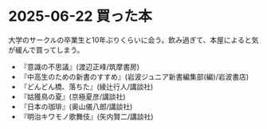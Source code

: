 # 2025-06-22 買った本
大学のサークルの卒業生と10年ぶりくらいに会う。飲み過ぎて、本屋によると気が緩んで買ってしまう。

- 『意識の不思議』(渡辺正峰/筑摩書房)
- 『中高生のための新書のすすめ』(岩波ジュニア新書編集部(編)/岩波書店)
- 『どんどん橋、落ちた』(綾辻行人/講談社)
- 『姑獲鳥の夏』(京極夏彦/講談社)
- 『日本の珈琲』(奥山儀八郎/講談社)
- 『明治キワモノ歌舞伎』(矢内賢二/講談社)
